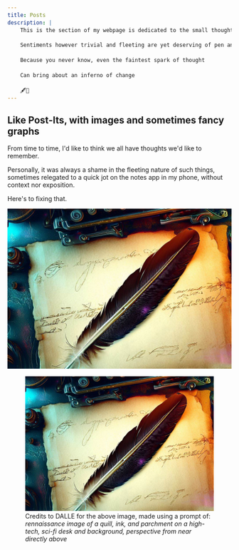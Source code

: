 ```yaml
---
title: Posts
description: |
    This is the section of my webpage is dedicated to the small thoughts in life

    Sentiments however trivial and fleeting are yet deserving of pen and paper

    Because you never know, even the faintest spark of thought

    Can bring about an inferno of change

    🖋️📄
---
```


## Like Post-Its, with images and sometimes fancy graphs

From time to time, I'd like to think we all have thoughts we'd like to remember. 

Personally, it was always a shame in the fleeting nature of such things, sometimes relegated to a quick jot on the notes app in my phone, without context nor exposition. 

Here's to fixing that.

![Creativity](dalle-creativity.png)

<figure>
    <img src="dalle-creativity.png">
    <figcaption>
        Credits to DALLE for the above image, made using a prompt of:
        <i>rennaissance image of a quill, ink, and parchment on a high-tech, sci-fi desk and background, perspective from near directly above</i>
    </figcaption>

</figure>